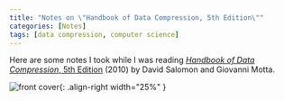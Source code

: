 ```yaml
---
title: "Notes on \"Handbook of Data Compression, 5th Edition\""
categories: [Notes]
tags: [data compression, computer science]
---
```


Here are some notes I took while I was reading [*Handbook of Data Compression*, 5th Edition](https://www.amazon.com/dp/1848829027) (2010) by David Salomon and Giovanni Motta.

![front cover](https://images-na.ssl-images-amazon.com/images/I/31eb4MJPpQL._SX341_BO1,204,203,200_.jpg){: .align-right width="25%" }
